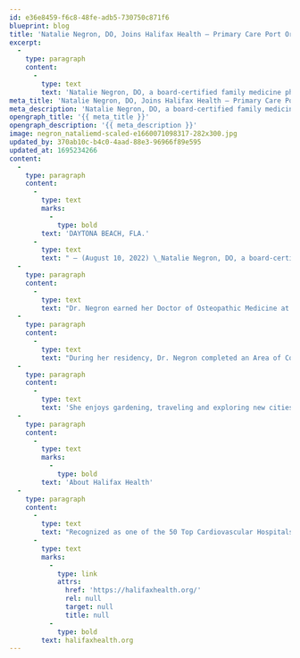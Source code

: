 ```yaml
---
id: e36e8459-f6c8-48fe-adb5-730750c871f6
blueprint: blog
title: 'Natalie Negron, DO, Joins Halifax Health – Primary Care Port Orange'
excerpt:
  -
    type: paragraph
    content:
      -
        type: text
        text: 'Natalie Negron, DO, a board-certified family medicine physician, has joined the medical team at Halifax Health – Primary Care Port Orange.'
meta_title: 'Natalie Negron, DO, Joins Halifax Health – Primary Care Port Orange'
meta_description: 'Natalie Negron, DO, a board-certified family medicine physician, has joined the medical team at Halifax Health – Primary Care Port Orange.'
opengraph_title: '{{ meta_title }}'
opengraph_description: '{{ meta_description }}'
image: negron_nataliemd-scaled-e1660071098317-282x300.jpg
updated_by: 370ab10c-b4c0-4aad-88e3-96966f89e595
updated_at: 1695234266
content:
  -
    type: paragraph
    content:
      -
        type: text
        marks:
          -
            type: bold
        text: 'DAYTONA BEACH, FLA.'
      -
        type: text
        text: " – (August 10, 2022) \_Natalie Negron, DO, a board-certified family medicine physician, has joined the medical team at Halifax Health – Primary Care Port Orange, 1165 Dunlawton Ave., Suite 105, Port Orange, Fla."
  -
    type: paragraph
    content:
      -
        type: text
        text: "Dr. Negron earned her Doctor of Osteopathic Medicine at Nova Southeastern University in Fort Lauderdale, Fla.\_ She completed her residency at HCA Healthcare/University of South Florida Morsani College of Medicine GME at Oak Hill Hospital in Brooksville, Fla. in 2022 where she served as chief resident."
  -
    type: paragraph
    content:
      -
        type: text
        text: "During her residency, Dr. Negron completed an Area of Concentration track in Children & Adolescent Medicine.\_ She currently serves as Clinical Instructor and Founding Faculty Member for the Orlando College of Osteopathic Medicine. As a physician, she enjoys all facets of wellness with an emphasis on women’s health, all-age pediatric care, mental health and preventative care."
  -
    type: paragraph
    content:
      -
        type: text
        text: 'She enjoys gardening, traveling and exploring new cities, learning new recipes and spending quality time with her husband, Joshua.'
  -
    type: paragraph
    content:
      -
        type: text
        marks:
          -
            type: bold
        text: 'About Halifax Health'
  -
    type: paragraph
    content:
      -
        type: text
        text: "Recognized as one of the 50 Top Cardiovascular Hospitals™ in the United States by IBM Watson Health™, Halifax Health serves Volusia and Flagler counties, providing a continuum of health care services through a network of organizations including a tertiary hospital, two community hospitals, an urgent care, psychiatric services, a cancer treatment center with five outreach locations, the area’s largest hospice, a center for inpatient rehabilitation, outpatient rehabilitation clinics, primary care walk-in clinics, a clinic specializing in women’s health, a pediatric care community clinic, three children’s medical practices, a home health care agency and an exclusive provider organization. Halifax Health offers the area’s only Level II Trauma Center, Thrombectomy-Capable Stroke Center (TSC), Center for Transplant Services, Pediatric Intensive Care Unit, Pediatric Emergency Department, Child and Adolescent Behavioral Services, complete Neurosurgical Services, OB Emergency Department and Level III Neonatal Intensive Care Unit that cares for babies born earlier than 28 weeks. For more information, visit\_"
      -
        type: text
        marks:
          -
            type: link
            attrs:
              href: 'https://halifaxhealth.org/'
              rel: null
              target: null
              title: null
          -
            type: bold
        text: halifaxhealth.org
---
```

